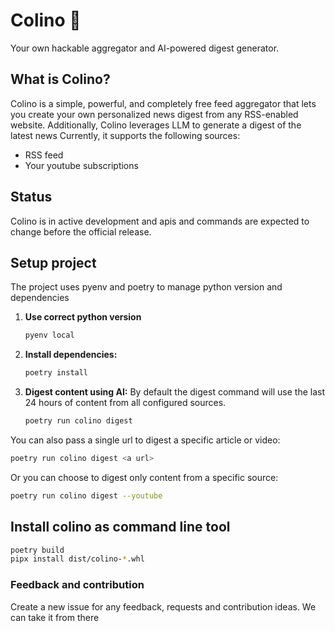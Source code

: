 # Colino 📰

Your own hackable aggregator and AI-powered digest generator.

## What is Colino?

Colino is a simple, powerful, and completely free feed aggregator that lets you create your own personalized news digest from any RSS-enabled website. Additionally, Colino leverages LLM to generate a digest of the latest news
Currently, it supports the following sources:
- RSS feed
- Your youtube subscriptions

## Status
Colino is in active development and apis and commands are expected to change before the official release.

## Setup project

The project uses pyenv and poetry to manage python version and dependencies

1. **Use correct python version**
   ```bash
   pyenv local
   ```

2. **Install dependencies:**
   ```bash
   poetry install
   ```

3. **Digest content using AI:**
By default the digest command will use the last 24 hours of content from all configured sources.
   ```bash
   poetry run colino digest
   ```
You can also pass a single url to digest a specific article or video:
   ```bash
   poetry run colino digest <a url>
   ```
Or you can choose to digest only content from a specific source:
   ```bash
   poetry run colino digest --youtube
   ```

## Install colino as command line tool

```bash
poetry build
pipx install dist/colino-*.whl

```

### Feedback and contribution

Create a new issue for any feedback, requests and contribution ideas. We can take it from there
